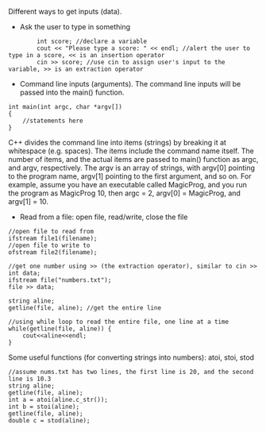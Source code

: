 Different ways to get inputs (data).

- Ask the user to type in something
```
        int score; //declare a variable
        cout << "Please type a score: " << endl; //alert the user to type in a score, << is an insertion operator
        cin >> score; //use cin to assign user's input to the variable, >> is an extraction operator
```

- Command line inputs (arguments). The command line inputs will be passed into the main() function. 
```
int main(int argc, char *argv[])
{
	//statements here
}
```
C++ divides the command line into items (strings) by breaking it 
at whitespace (e.g. spaces). The items include the command name itself. The number of items, and the actual items 
are passed to main() function as argc, and argv, respectively.
The argv is an array of strings, with argv[0] pointing to the program name, argv[1] pointing to the first argument, and so on.
For example, assume you have an executable called MagicProg, and you run the program as
MagicProg 10, then argc = 2, argv[0] = MagicProg, and argv[1] = 10.

- Read from a file: open file, read/write, close the file
```
//open file to read from
ifstream file1(filename);
//open file to write to
ofstream file2(filename);
```

```
//get one number using >> (the extraction operator), similar to cin >>
int data;
ifstream file("numbers.txt");
file >> data;
```

```
string aline;
getline(file, aline); //get the entire line
```

```
//using while loop to read the entire file, one line at a time
while(getline(file, aline)) {
	cout<<aline<<endl;
}
```

Some useful functions (for converting strings into numbers): atoi, stoi, stod
```
//assume nums.txt has two lines, the first line is 20, and the second line is 10.3
string aline;
getline(file, aline);
int a = atoi(aline.c_str());
int b = stoi(aline);
getline(file, aline);
double c = stod(aline);
```

